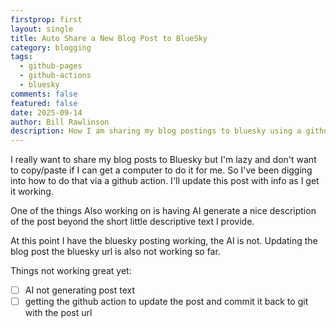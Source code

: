 ```yaml
---
firstprop: first
layout: single
title: Auto Share a New Blog Post to BlueSky
category: blogging
tags:
  - github-pages
  - github-actions
  - bluesky
comments: false
featured: false
date: 2025-09-14
author: Bill Rawlinson
description: How I am sharing my blog postings to bluesky using a github action.
---
```

I really want to share my blog posts to Bluesky but I'm lazy and don't want to copy/paste if I can get a computer to do it for me.  So I've been digging into how to do that via a github action.  I'll update this post with info as I get it working.

One of the things Also working on is having AI generate a nice description of the post beyond the short little descriptive text I provide. 

At this point I have the bluesky posting working, the AI is not.  Updating the blog post the bluesky url is also not working so far.

Things not working great yet:

 -[ ] AI not generating post text
 -[ ] getting the github action to update the post and commit it back to git with the post url